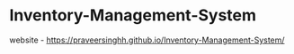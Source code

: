 # Inventory-Management-System
website - https://praveersinghh.github.io/Inventory-Management-System/
